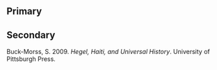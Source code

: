## Primary

## Secondary

Buck-Morss, S. 2009. *Hegel, Haiti, and Universal History*. University of Pittsburgh Press.
